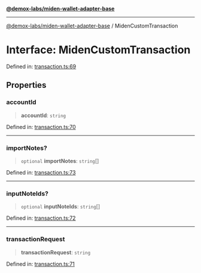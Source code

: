 [**@demox-labs/miden-wallet-adapter-base**](../README.md)

***

[@demox-labs/miden-wallet-adapter-base](../globals.md) / MidenCustomTransaction

# Interface: MidenCustomTransaction

Defined in: [transaction.ts:69](https://github.com/demox-labs/miden-wallet-adapter/blob/1ef8b04773cb8b7272bbf6a4eb810ab074d47de8/packages/core/base/transaction.ts#L69)

## Properties

### accountId

> **accountId**: `string`

Defined in: [transaction.ts:70](https://github.com/demox-labs/miden-wallet-adapter/blob/1ef8b04773cb8b7272bbf6a4eb810ab074d47de8/packages/core/base/transaction.ts#L70)

***

### importNotes?

> `optional` **importNotes**: `string`[]

Defined in: [transaction.ts:73](https://github.com/demox-labs/miden-wallet-adapter/blob/1ef8b04773cb8b7272bbf6a4eb810ab074d47de8/packages/core/base/transaction.ts#L73)

***

### inputNoteIds?

> `optional` **inputNoteIds**: `string`[]

Defined in: [transaction.ts:72](https://github.com/demox-labs/miden-wallet-adapter/blob/1ef8b04773cb8b7272bbf6a4eb810ab074d47de8/packages/core/base/transaction.ts#L72)

***

### transactionRequest

> **transactionRequest**: `string`

Defined in: [transaction.ts:71](https://github.com/demox-labs/miden-wallet-adapter/blob/1ef8b04773cb8b7272bbf6a4eb810ab074d47de8/packages/core/base/transaction.ts#L71)
